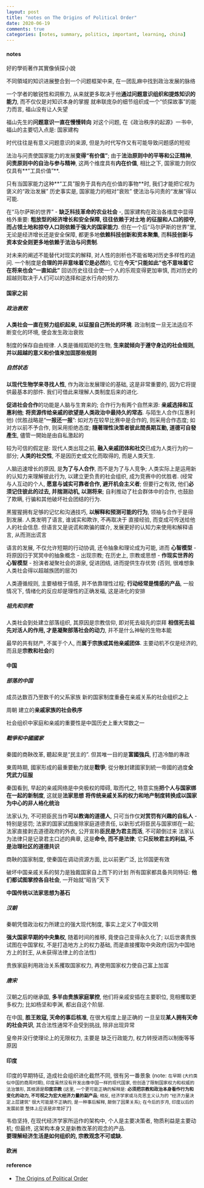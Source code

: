 ```yaml
---
layout: post
title: "notes on The Origins of Political Order"
date: 2020-06-19
comments: true
categories: [notes, summary, politics, important, learning, china]
---
```




#### notes

好的學術著作其實像偵探小說

不同領域的知识进展整合到一个问题框架中来, 在一团乱麻中找到政治发展的脉络

一个学者的敏锐性和洞察力, 从来就更多取决于他**通过问题意识组织和提炼知识的能力**, 而不仅仅是对知识本身的掌握
就串联庞杂的细节组织成一个“侦探故事”的能力而言, 福山没有让人失望

福山先生的**问题意识一直在慢慢转向**
对这个问题, 在《政治秩序的起源》一书中, 福山的主要切入点是: 国家建构

时代往往是有意义问题意识的来源, 但是为时代写作又有可能导致问题感的短视

法治与问责使国家能力的发展**变得“有价值”**; 由于**法治原则中的平等和公正精神**, **问责原则中的自治与参与精神**, 这两个维度具有**内在价值**, 
相比之下, 国家能力则仅仅具有**“工具价值”**.

只有当国家能力这种**“工具”服务于具有内在价值的事物**时, 我们才能把它视为褒义的“政治发展”
历史事实是, 国家能力的相对“衰败” 使法治与问责的“发展”得以可能.

在“马尔萨斯的世界” - **缺乏科技革命的农业社会** -, 国家建构在政治各维度中显得格外重要: **粗放型的经济增长和安全保障, 往往依赖于对土地
的征服和人口的掠夺, 而占领土地和掠夺人口则依赖于强大的国家能力**. 但在一个后“马尔萨斯的世界”里, 无论是经济增长还是安全保障, 都更多地**依赖科技创新和资本聚集**, 而**科技创新与资本安全则更多地依赖于法治与问责制**.

对未来的阐述不能替代对现实的解释, 对人性的剖析也不能省略对历史多样性的追问.
一个制度是**合理的并非意味着它是必然**的, 它在**今天“只能如此”也不意味着它在将来也会“一直如此”**
回访历史往往会使一个人的乐观变得更加审慎, 而对历史的超越则取决于人们可以的选择和逆水行舟的努力.

#### 国家之前

##### 政治衰败

**人类社会一直在努力组织起来, 以征服自己所处的环境**. 政治制度一旦无法适应不断变化的环境, 便会发生政治衰败

制度的保存自由规律. 人类是循规蹈矩的生物, **生来就倾向于遵守身边的社会规则, 并以超越的意义和价值来加固那些规则** 

##### 自然状态

**以现代生物学来寻找人性**, 作为政治发展理论的基础, 这是非常重要的, 因为它将提供最基本的部件.
我们可借此来理解人类制度后来的进化.

**促进社会合作**的功能是人脑与生育来的; 合作行为有两个自然来源: **亲戚选择和互惠利他**; 
**将资源传给亲戚的欲望是人类政治中最持久的常态**.
与陌生人合作(互惠利他) (优胜战略是“**一报还一报**”: 如对方在较早比赛中是合作的, 则采用合作态度; 如对方以前不予合作, 则采用拒绝态度; 
**隨著理性決策者彼此間長期互動, 道德可自發產生**, 儘管一開始是由自私激起的

较为可信的假定是: 现代人类出现之前, **融入亲戚团体和社交**已成为人类行为的一部分; 
**人类的社交性**, 不是因历史或文化而取得的, 而是人类天生.

人脑迅速增长的原因, 是**为了与人合作**, 而不是为了与人竞争; 人类实际上是运用新的认知力来理解彼此行为, 以建立更负责的社会组织, 成为竞赛中的优胜者. (经常与人互动的个人, **愿意与诚实可靠者合作, 避开机会主义者**; 但要行之有效, 他们**必须记住彼此的过去, 并揣测动机, 以测将来**; 
自利推动了社会群体中的合作, 也鼓励了欺瞒, 行骗和其他破坏社会团结的行为.

黑猩猩拥有足够的记忆和沟通技巧, **以解释和预测可能的行为**, 领袖与合作于是得到发展. 人类发明了语言, 谁诚实和欺诈, 不再取决于
直接经验, 而变成可传送给他人的社会信息. 但语言又是说谎和欺骗的媒介, 发展更好的认知力来使用和解释语言, 从而测出谎言

语言的发展, 不仅允许短期的行动协调, 还令抽象和理论成为可能, 进而 **心智模型** - 将原因归于冥冥中的抽象概念 - 出现宗教; 
在历史上, 宗教或思想 - **作现实世界的心智模型** - 扮演者凝聚社会的源泉, 促进团结, 进而提供生存优势 (否则, 很难想象人类社会得以超越族团的层次)

人类遵循规则, 主要植根于情感, 并不依靠理性过程; **行动经常是情感的产品**, 一般情况下, 情绪化的反应却是理性的正确发福, 这是进化的安排

##### 祖先和宗教

人类社会到处建立部落组织, 其原因是宗教信仰, 即对死去祖先的崇拜
**相信死去祖先对活人的作用, 才是凝聚部落社会的动力**, 并不是什么神秘的生物本能

最早的共有财产, 不属于个人, 而**属于宗族或其他亲戚团体**.
主要动机不仅是经济的, 而且是**宗教和社会**的

#### 中国

##### 部落的中国

成员达数百乃至数千的父系家族
新的国家制度重叠在亲戚关系的社会组织之上

周朝 建立的**亲戚家族的社会秩序**

社会组织中家庭和亲戚的重要性是中国历史上重大常数之一

##### 戰爭和中國國家

秦國的商鞅改革, 聽起來是“民主的”. 但其唯一目的是**富國強兵**, 打造冷酷的專政

東周時期, 國家形成的最重要動力就是**戰爭**; 從分散封建國家到統一帝國的過度**全凭武力征服**

秦国看到, 早起的亲戚网络是中央极权的障碍, 取而代之, 特意实施**把个人与国家绑在一起的新制度**, 这就是**法家思想**
**将传统亲戚关系的权力和地产制度转换成以国家为中心的非人格化统治**

法家认为, 不可把臣民当作**可以教诲的道德人**, 只可当作仅**对赏罚有兴趣的自私人** - 特别是惩罚; 
法家的国家试图废除家庭道德责任, 以新形式将臣民与国家绑在一起; 
法家直接剥去道德政府的外衣, 公开宣称**臣民是为君主而活**, 不可颠倒过来
法家认为法律只是记录君主口述的典章, 这是**命令, 而不是法律**; 它**只反映君主的利益, 不是治理社区的道德共识**

商鞅的国家制度, 使秦国在调动资源方面, 比以前更广泛, 比邻国更有效  

破坏中国亲戚关系的努力是独裁国家自上而下的计划
所有国家都具备共同特征: **他们都试图掌控各自社会**, 一开始就“昭告”天下

**中国传统以法家思想为基石**

##### 汉朝  

秦朝凭借政治权力所建立的强大现代制度, 事实上定义了中国文明

**强大国家早期的中央集权**, 随着时间的推移, 竟使自己变得永久化了; 
以后世袭贵族试图在中国掌权, 不是打造地方上的权力基础, 而是直接攫取中央政府(因为中国地方上的封王, 从未获得法律上的合法性)

贵族家庭利用政治关系攫取国家权力, 再使用国家权力使自己富上加富

##### 唐宋

汉朝之后的继承国, **多半由贵族家庭掌控**, 他们将亲戚安插在主要职位, 竞相攫取更多权力; 
比如杨坚和李渊, 都出自这个阶层.

在中国, **胜王败寇, 天命的事后核准**, 在很大程度上是正确的
一旦呈现**某人拥有天命的社会共识**, 其合法性通常不会受到挑战, 除非出现异常

皇帝并没行使理论上的无限权力, 主要是 缺乏行政能力, 权力转授进而以制衡等等 原因

#### 印度  

印度的早期特征, 造成社会组织进化截然不同, 很有另一番景象 (note:  <small>在早期 (大约类似中国的商周时期), 印度虽然没有开发出像中国一样的现代国家, 但创造了限制国家权力和权威的法治雏形, 其根源是**印度宗教** (这里, 一个更可能正确的解释是: **必须把宗教和政治本身看作行为和变化的动力, 不可视之为宏大经济力量的副产品**; 相反, 经济学家或马克思主义认为的 “经济力量决定上层建筑” 很大可能是不正确的, 是一种事后解释, 颠倒了因果关系); 在今后的岁月, 印度以后的发展前景 整体上应该是非常好了</small>)  

韦伯坚持, 在现代经济学家所运作的架构中, 个人是主要决策者, 物质利益是主要动机; 
但最终, 这架构本身又是新教改革的观念的产品.  
**要理解经济生活是如何组织的, 宗教观念不可或缺.** 

#### 欧洲

#### reference

* [The Origins of Political Order](https://www.goodreads.com/book/show/9704856-the-origins-of-political-order?from_search=true&from_srp=true&qid=4gi3WPkm69&rank=1)
